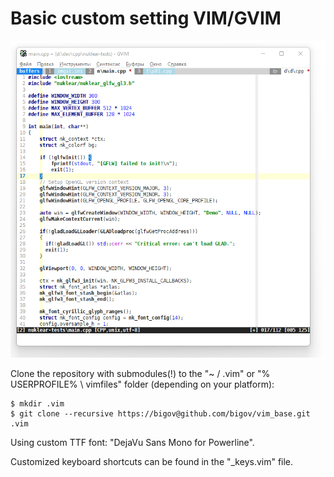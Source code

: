 # Basic custom setting VIM/GVIM

![Screenshot](assets/ThemeColors.png)

Clone the repository with submodules(!) to the "~ / .vim" or "% USERPROFILE% \ vimfiles" folder (depending on your platform):

```
$ mkdir .vim
$ git clone --recursive https://bigov@github.com/bigov/vim_base.git .vim
```

Using custom TTF font: "DejaVu Sans Mono for Powerline".

Customized keyboard shortcuts can be found in the "_keys.vim" file.

